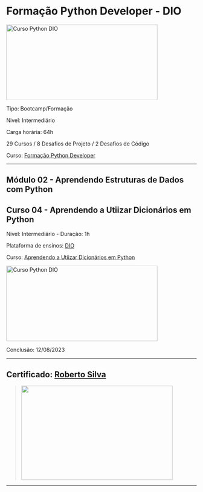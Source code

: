 # **Formação Python Developer - DIO**

<img src="https://hermes.dio.me/tracks/cover/ac0e208f-9ab9-471d-84ae-0107cfd2156a.png" alt="Curso Python DIO" width="400" height="200">

Tipo: Bootcamp/Formação

Nivel: Intermediário

Carga horária: 64h

29 Cursos / 8 Desafios de Projeto / 2 Desafios de Código

Curso: [Formação Python Developer](https://web.dio.me/track/formacao-python-developer)

---
## **Módulo 02 - Aprendendo Estruturas de Dados com Python**
## **Curso 04 - Aprendendo a Utiizar Dicionários em Python**

Nivel: Intermediário - Duração: 1h

Plataforma de ensinos: [DIO](www.dio.me)

Curso: [Aprendendo a Utiizar Dicionários em Python](https://web.dio.me/course/aprendendo-a-utilizar-dicionarios-em-python/learning/d60c0324-9369-4e88-9354-abc1dfc876a7)

<img src="https://hermes.dio.me/courses/cover/933ad234-a524-47c0-8b6f-c865985b8da9_cover.png" alt="Curso Python DIO" width="400" height="200">


Conclusão: 12/08/2023

---
## Certificado: [Roberto Silva](https://www.dio.me/certificate/7643E41F/share)
>
><img src="https://hermes.digitalinnovation.one/certificates/cover/7643E41F.jpg" width="400" height="250">
---
